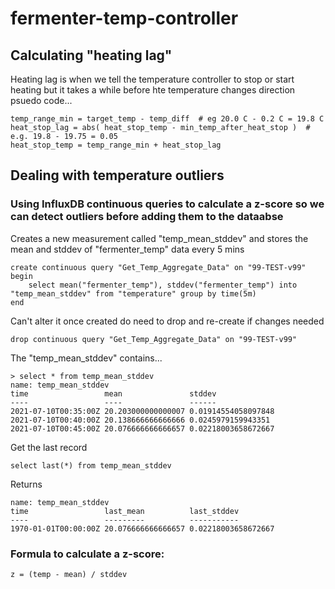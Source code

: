 # fermenter-temp-controller

## Calculating "heating lag"
Heating lag is when we tell the temperature controller to stop or start heating but it takes a while before hte temperature changes direction
psuedo code...
````buildoutcfg
temp_range_min = target_temp - temp_diff  # eg 20.0 C - 0.2 C = 19.8 C
heat_stop_lag = abs( heat_stop_temp - min_temp_after_heat_stop )  # e.g. 19.8 - 19.75 = 0.05
heat_stop_temp = temp_range_min + heat_stop_lag

````


## Dealing with temperature outliers
### Using InfluxDB continuous queries to calculate a z-score so we can detect outliers before adding them to the dataabse

Creates a new measurement called "temp_mean_stddev" and stores the mean and stddev of "fermenter_temp" data every 5 mins
````
create continuous query "Get_Temp_Aggregate_Data" on "99-TEST-v99"
begin
    select mean("fermenter_temp"), stddev("fermenter_temp") into "temp_mean_stddev" from "temperature" group by time(5m)
end
````

Can't alter it once created do need to drop and re-create if changes needed
````
drop continuous query "Get_Temp_Aggregate_Data" on "99-TEST-v99"
````
The "temp_mean_stddev" contains...
````
> select * from temp_mean_stddev
name: temp_mean_stddev
time                 mean               stddev
----                 ----               ------
2021-07-10T00:35:00Z 20.203000000000007 0.01914554058097848
2021-07-10T00:40:00Z 20.138666666666666 0.0245979159943351
2021-07-10T00:45:00Z 20.076666666666657 0.02218003658672667
````

Get the last record
````
select last(*) from temp_mean_stddev
````
Returns
````
name: temp_mean_stddev
time                 last_mean          last_stddev
----                 ---------          -----------
1970-01-01T00:00:00Z 20.076666666666657 0.02218003658672667
````

### Formula to calculate a z-score:
`z = (temp - mean) / stddev` 


